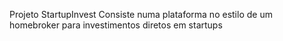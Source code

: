 Projeto StartupInvest
Consiste numa plataforma no estilo de um homebroker para investimentos diretos em startups
